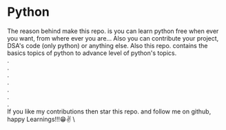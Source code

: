 # Python
The reason behind make this repo. is you can learn python free when ever you want, from where ever you are...
Also you can contribute your project, DSA's code (only python) or anything else.
Also this repo. contains the basics topics of python to advance level of python's topics. \
. \
. \
. \
. \
. \
. \
. \
If you like my contributions then star this repo. and follow me on github,
happy Learnings!!!😁✌️ \
